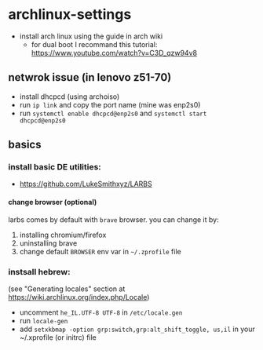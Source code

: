 # archlinux-settings
* install arch linux using the guide in arch wiki
  * for dual boot I recommand this tutorial: https://www.youtube.com/watch?v=C3D_qzw94v8

## netwrok issue (in lenovo z51-70)
* install dhcpcd (using archoiso)
* run `ip link` and copy the port name (mine was enp2s0)
* run `systemctl enable dhcpcd@enp2s0` and `systemctl start dhcpcd@enp2s0`

## basics
### install basic DE utilities:
* https://github.com/LukeSmithxyz/LARBS
#### change browser (optional)
larbs comes by default with `brave` browser. you can change it by:
1. installing chromium/firefox
2. uninstalling brave
3. change default `BROWSER` env var in `~/.zprofile` file


### instsall hebrew:
(see "Generating locales" section at https://wiki.archlinux.org/index.php/Locale)
* uncomment `he_IL.UTF-8 UTF-8` in `/etc/locale.gen`
* run `locale-gen`
* add `setxkbmap -option grp:switch,grp:alt_shift_toggle, us,il` in your ~/.xprofile (or initrc) file
